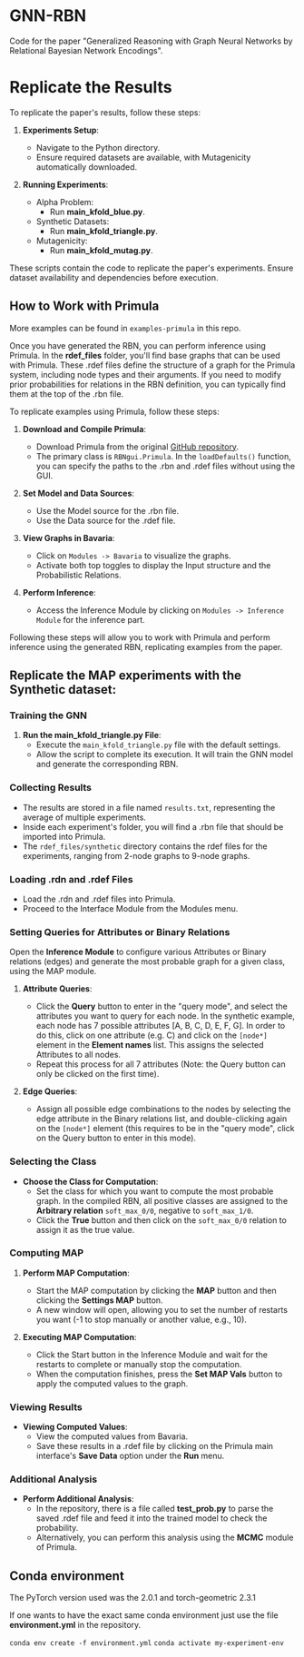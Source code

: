 # GNN-RBN
Code for the paper "Generalized Reasoning with Graph Neural Networks by Relational Bayesian Network Encodings".

# Replicate the Results

To replicate the paper's results, follow these steps:

1. **Experiments Setup**:
   - Navigate to the Python directory.
   - Ensure required datasets are available, with Mutagenicity automatically downloaded.

2. **Running Experiments**:
   - Alpha Problem:
     - Run **main_kfold_blue.py**.
   - Synthetic Datasets:
     - Run **main_kfold_triangle.py**.
   - Mutagenicity:
     - Run **main_kfold_mutag.py**.

These scripts contain the code to replicate the paper's experiments. Ensure dataset availability and dependencies before execution.

## How to Work with Primula

More examples can be found in `examples-primula` in this repo.

Once you have generated the RBN, you can perform inference using Primula. In the **rdef_files** folder, you'll find base graphs that can be used with Primula. These .rdef files define the structure of a graph for the Primula system, including node types and their arguments. If you need to modify prior probabilities for relations in the RBN definition, you can typically find them at the top of the .rbn file.

To replicate examples using Primula, follow these steps:

1. **Download and Compile Primula**:
   - Download Primula from the original [GitHub repository](https://github.com/manfred-jaeger-aalborg/primula3).
   - The primary class is `RBNgui.Primula`. In the `loadDefaults()` function, you can specify the paths to the .rbn and .rdef files without using the GUI.

2. **Set Model and Data Sources**:
   - Use the Model source for the .rbn file.
   - Use the Data source for the .rdef file.

3. **View Graphs in Bavaria**:
   - Click on `Modules -> Bavaria` to visualize the graphs.
   - Activate both top toggles to display the Input structure and the Probabilistic Relations.

4. **Perform Inference**:
   - Access the Inference Module by clicking on `Modules -> Inference Module` for the inference part.

Following these steps will allow you to work with Primula and perform inference using the generated RBN, replicating examples from the paper.

  
## Replicate the MAP experiments with the Synthetic dataset:

### Training the GNN

1. **Run the main_kfold_triangle.py File**:
   - Execute the `main_kfold_triangle.py` file with the default settings.
   - Allow the script to complete its execution. It will train the GNN model and generate the corresponding RBN.

### Collecting Results

- The results are stored in a file named `results.txt`, representing the average of multiple experiments.
- Inside each experiment's folder, you will find a .rbn file that should be imported into Primula.
- The `rdef_files/synthetic` directory contains the rdef files for the experiments, ranging from 2-node graphs to 9-node graphs.

### Loading .rdn and .rdef Files

- Load the .rdn and .rdef files into Primula.
- Proceed to the Interface Module from the Modules menu.

### Setting Queries for Attributes or Binary Relations

Open the **Inference Module** to configure various Attributes or Binary relations (edges) and generate the most probable graph for a given class, using the MAP module.
   
1. **Attribute Queries**:
   - Click the **Query** button to enter in the "query mode", and select the attributes you want to query for each node. In the synthetic example, each node has 7 possible attributes [A, B, C, D, E, F, G]. In order to do this, click on one attribute (e.g. C) and click on the `[node*]` element in the **Element names** list. This assigns the selected Attributes to all nodes.
   - Repeat this process for all 7 attributes (Note: the Query button can only be clicked on the first time).
   
2. **Edge Queries**:
   - Assign all possible edge combinations to the nodes by selecting the edge attribute in the Binary relations list, and double-clicking again on the `[node*]` element (this requires to be in the "query mode", click on the Query button to enter in this mode).

### Selecting the Class

- **Choose the Class for Computation**:
   - Set the class for which you want to compute the most probable graph. In the compiled RBN, all positive classes are assigned to the **Arbitrary relation** `soft_max_0/0`, negative to `soft_max_1/0`.
   - Click the **True** button and then click on the `soft_max_0/0` relation to assign it as the true value.

### Computing MAP

1. **Perform MAP Computation**:
   - Start the MAP computation by clicking the **MAP** button and then clicking the **Settings MAP** button.
   - A new window will open, allowing you to set the number of restarts you want (-1 to stop manually or another value, e.g., 10).
   
2. **Executing MAP Computation**:
   - Click the Start button in the Inference Module and wait for the restarts to complete or manually stop the computation.
   - When the computation finishes, press the **Set MAP Vals** button to apply the computed values to the graph.

### Viewing Results

- **Viewing Computed Values**:
   - View the computed values from Bavaria.
   - Save these results in a .rdef file by clicking on the Primula main interface's **Save Data** option under the **Run** menu.

### Additional Analysis

- **Perform Additional Analysis**:
   - In the repository, there is a file called **test_prob.py** to parse the saved .rdef file and feed it into the trained model to check the probability.
   - Alternatively, you can perform this analysis using the **MCMC** module of Primula.


## Conda environment
The PyTorch version used was the 2.0.1 and torch-geometric 2.3.1

If one wants to have the exact same conda environment just use the file **environment.yml** in the repository.


`conda env create -f environment.yml`
`conda activate my-experiment-env`